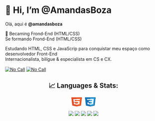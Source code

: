 <h1>👋 Hi, I’m <b>@AmandasBoza</b></h1>
Olá, aqui é <b>@amandasboza</b>
<p>
🌱 Becaming Frond-End (HTML/CSS)<br>
Se formando Frond-End (HTML/CSS)</p>
  
Estudando HTML, CSS e JavaScrip para conquistar meu espaço como desenvolvedor Front-End<br>
Internacionalista, bilígue & especialista em CS e CX.
<br>
<p>
<a href="https://www.linkedin.com/in/amanda-azevedo-da-silva-boza-7258b1118" target="blank"><img align="center" src="https://raw.githubusercontent.com/rahuldkjain/github-profile-readme-generator/master/src/images/icons/Social/linked-in-alt.svg" alt="No Call" height="30" width="40" /></a>
<a href="https://instagram.com/amandasboza" target="blank"><img align="center" src="https://raw.githubusercontent.com/rahuldkjain/github-profile-readme-generator/master/src/images/icons/Social/instagram.svg" alt="No Call" height="30" width="40" /></a>
  </p>

   <div align="center">






<h2 align="center"> &#x1f4c8; Languages & Stats:</h2>

<div>
<img align="center" alt="Rafa-HTML" height="30" width="40" src="https://raw.githubusercontent.com/devicons/devicon/master/icons/html5/html5-original.svg">
<img align="center" alt="Rafa-CSS" height="30" width="40" src="https://raw.githubusercontent.com/devicons/devicon/master/icons/css3/css3-original.svg">
</div>
  
<p align="center">
 
![](http://github-profile-summary-cards.vercel.app/api/cards/stats?username=amandasboza&theme=nord_dark)
![](http://github-profile-summary-cards.vercel.app/api/cards/productive-time?username=amandasboza&theme=nord_dark&utcOffset=8)
![](http://github-profile-summary-cards.vercel.app/api/cards/most-commit-language?username=amandasboza&theme=nord_dark)
![](http://github-profile-summary-cards.vercel.app/api/cards/repos-per-language?username=amandasboza&theme=nord_dark)
![](http://github-profile-summary-cards.vercel.app/api/cards/profile-details?username=amandasboza&theme=nord_dark)
##
  
</html>
